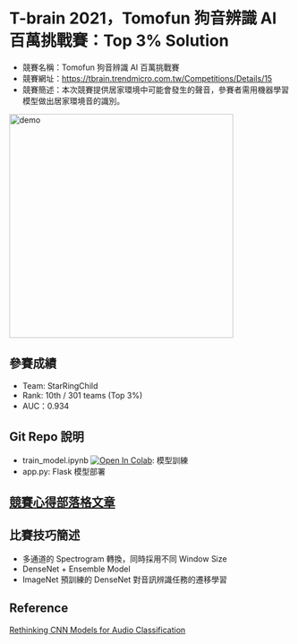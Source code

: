 # T-brain 2021，Tomofun 狗音辨識 AI 百萬挑戰賽：Top 3% Solution
- 競賽名稱：Tomofun 狗音辨識 AI 百萬挑戰賽
- 競賽網址：https://tbrain.trendmicro.com.tw/Competitions/Details/15
- 競賽簡述：本次競賽提供居家環境中可能會發生的聲音，參賽者需用機器學習模型做出居家環境音的識別。

<img src="https://i.imgur.com/CCsE3c6.png" alt="demo" width="400"/>

## 參賽成績
- Team: StarRingChild
- Rank: 10th / 301 teams (Top 3%)
- AUC：0.934

## Git Repo 說明
- train_model.ipynb <a href="https://colab.research.google.com/github/KuanHaoHuang/tbrain-tomofun-audio-classification/blob/main/train_model.ipynb" target="_blank"><img src="https://colab.research.google.com/assets/colab-badge.svg" alt="Open In Colab"/></a>: 模型訓練
- app.py: Flask 模型部署

## [競賽心得部落格文章](https://haosquare.com/tbrain-tomofun-audio-classification/)

## 比賽技巧簡述
- 多通道的 Spectrogram 轉換，同時採用不同 Window Size
- DenseNet + Ensemble Model
- ImageNet 預訓練的 DenseNet 對音訊辨識任務的遷移學習

## Reference
[Rethinking CNN Models for Audio Classification](https://arxiv.org/abs/2007.11154)
  
